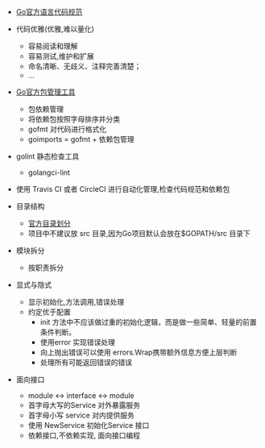 - [Go官方语言代码规范](https://github.com/golang/go/wiki/CodeReviewComments)
- 代码优雅(优雅,难以量化)
  - 容易阅读和理解
  - 容易测试,维护和扩展
  - 命名清晰、无歧义、注释完善清楚；
  - …
- [Go官方包管理工具](https://godoc.org/golang.org/x/tools/cmd/goimports)
  - 包依赖管理
  - 将依赖包按照字母排序并分类
  - gofmt 对代码进行格式化
  - goimports = gofmt + 依赖包管理
- golint 静态检查工具
  - golangci-lint
- 使用 Travis CI 或者 CircleCI 进行自动化管理,检查代码规范和依赖包


- 目录结构
  - [官方目录划分](https://github.com/golang-standards/project-layout)
  - 项目中不建议放 src 目录,因为Go项目默认会放在$GOPATH/src 目录下
- 模块拆分
  - 按职责拆分
- 显式与隐式
  - 显示初始化,方法调用,错误处理
  - 约定优于配置
    - init 方法中不应该做过重的初始化逻辑，而是做一些简单、轻量的前置条件判断。
    - 使用error 实现错误处理
    - 向上抛出错误可以使用 errors.Wrap携带额外信息方便上层判断
    - 处理所有可能返回错误的错误
 
- 面向接口
  - module <-> interface <-> module
  - 首字母大写的Service 对外暴露服务
  - 首字母小写 service 对内提供服务
  - 使用 NewService 初始化Service 接口
  - 依赖接口,不依赖实现, 面向接口编程
  
  
